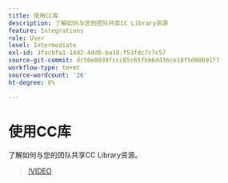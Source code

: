 ```yaml
---
title: 使用CC库
description: 了解如何与您的团队共享CC Library资源
feature: Integrations
role: User
level: Intermediate
exl-id: 3facbfa1-14d2-4dd8-ba38-f53fdc7c7c57
source-git-commit: dc50e8039fccc85c65fbb6d436ce18f5d90b91f7
workflow-type: tm+mt
source-wordcount: '26'
ht-degree: 0%

---
```


# 使用CC库

了解如何与您的团队共享CC Library资源。

>[!VIDEO](https://video.tv.adobe.com/v/3420227?quality=12&learn=on&hidetitle=true)
